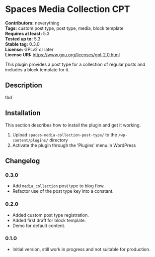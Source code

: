 # Spaces Media Collection CPT #
**Contributors:** neverything  
**Tags:** custom post type, post type, media, block template  
**Requires at least:** 5.3  
**Tested up to:** 5.3  
**Stable tag:** 0.3.0  
**License:** GPLv2 or later  
**License URI:** https://www.gnu.org/licenses/gpl-2.0.html  

This plugin provides a post type for a collection of regular posts and includes a block template for it.

## Description ##

tbd

## Installation ##

This section describes how to install the plugin and get it working.

1. Upload `spaces-media-collection-post-type/` to the `/wp-content/plugins/` directory
1. Activate the plugin through the 'Plugins' menu in WordPress

## Changelog ##

### 0.3.0 ###
* Add `media_collection` post type to blog flow.
* Refactor use of the post type key into a constant.

### 0.2.0 ###
* Added custom post type registration.
* Added first draft for block template.
* Demo for default content.

### 0.1.0 ###
* Initial version, still work in progress and not suitable for production.


